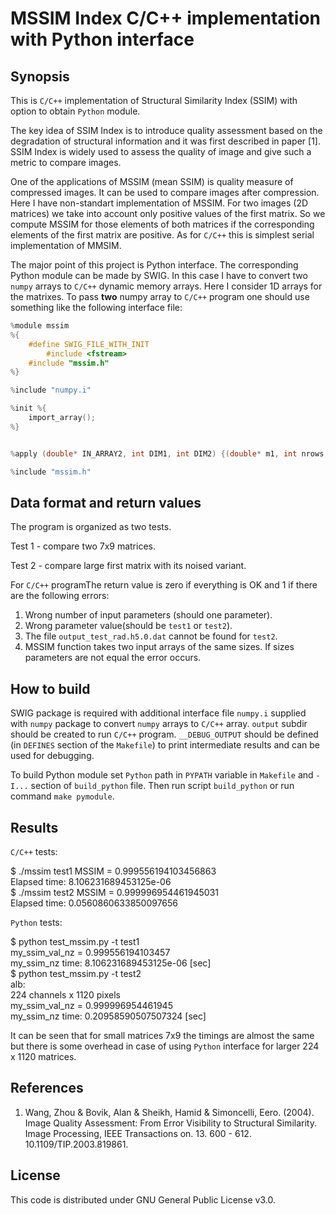 # MSSIM Index C/C++ implementation with Python interface

## Synopsis

This is `C/C++` implementation of Structural Similarity Index (SSIM) with option to obtain `Python` module.

The key idea of SSIM Index is to introduce quality assessment based on the degradation of structural information and it was first described in paper [1]. SSIM Index is widely used to assess the quality of image and give such a metric to compare images. 

One of the applications of MSSIM (mean SSIM) is quality measure of compressed images. It can be used to compare images after compression. Here I have non-standart implementation of MSSIM. For two images (2D matrices) we take into account only positive values of the first matrix. So we compute MSSIM for those elements of both matrices if the corresponding elements of the first matrix are positive. As for `C/C++` this is simplest serial implementation of MMSIM. 

The major point of this project is Python interface. The corresponding Python module can be made by SWIG. In this case I have to convert two `numpy` arrays to `C/C++` dynamic memory arrays. Here I consider 1D arrays for the matrixes. To pass **two** numpy array to `C/C++` program one should use something like the following interface file:
```C
%module mssim
%{
    #define SWIG_FILE_WITH_INIT
        #include <fstream>
    #include "mssim.h"
%}

%include "numpy.i"

%init %{
    import_array();
%}


%apply (double* IN_ARRAY2, int DIM1, int DIM2) {(double* m1, int nrows, int ncols),(double* m2, int nrows2, int ncols2)};

%include "mssim.h"
```

## Data format and return values
The program is organized as two tests. 

Test 1 - compare two 7x9 matrices.

Test 2 - compare large first matrix with its noised variant. 

For `C/C++` programThe return value is zero if everything is OK and 1
if there are the following errors:
1. Wrong number of input parameters (should one parameter).
2. Wrong parameter value(should be `test1` or `test2`).
3. The file `output_test_rad.h5.0.dat` cannot be found for `test2`.
4. MSSIM function takes two input arrays of the same sizes.
If sizes parameters are not equal the error occurs.
## How to build

SWIG package is required with additional interface file `numpy.i` supplied with `numpy` package to convert `numpy` arrays to `C/C++` array. `output` subdir should be created to run `C/C++` program. `__DEBUG_OUTPUT` should be defined (in `DEFINES` section of the `Makefile`) to print intermediate results and can be used for debugging.

To build Python module set `Python` path in `PYPATH` variable in `Makefile` and `-I...` section of `build_python` file. Then run script `build_python` or run command `make pymodule`. 

## Results
`C/C++` tests:

$ ./mssim test1
MSSIM = 0.999556194103456863 \
Elapsed time: 8.106231689453125e-06 \
$ ./mssim test2
MSSIM = 0.999996954461945031 \
Elapsed time: 0.0560860633850097656

`Python` tests:

$ python test_mssim.py -t test1 \
my_ssim_val_nz = 0.999556194103457\
my_ssim_nz time:  8.106231689453125e-06 [sec]\
$ python test_mssim.py -t test2\
alb:\
224 channels x 1120 pixels\
my_ssim_val_nz = 0.999996954461945 \
my_ssim_nz time:  0.20958590507507324 [sec]

It can be seen that for small matrices 7x9 the timings are almost the same but there is some overhead in case of using `Python` interface for larger 224 x 1120 matrices.
## References

1. Wang, Zhou & Bovik, Alan & Sheikh, Hamid & Simoncelli, Eero. (2004). Image Quality Assessment: From Error Visibility to Structural Similarity. Image Processing, IEEE Transactions on. 13. 600 - 612. 10.1109/TIP.2003.819861.

## License

This code is distributed under GNU General Public License v3.0.
